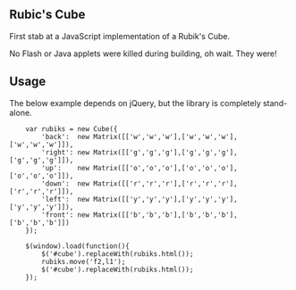 Rubic's Cube
------------

First stab at a JavaScript implementation of a Rubik's Cube.

No Flash or Java applets were killed during building, oh wait. They were!

Usage
-----

The below example depends on jQuery, but the library is completely stand-alone.

		var rubiks = new Cube({
			'back':  new Matrix([['w','w','w'],['w','w','w'],['w','w','w']]),
			'right': new Matrix([['g','g','g'],['g','g','g'],['g','g','g']]),
			'up':    new Matrix([['o','o','o'],['o','o','o'],['o','o','o']]),
			'down':  new Matrix([['r','r','r'],['r','r','r'],['r','r','r']]),
			'left':  new Matrix([['y','y','y'],['y','y','y'],['y','y','y']]),
			'front': new Matrix([['b','b','b'],['b','b','b'],['b','b','b']])
		});

		$(window).load(function(){
			$('#cube').replaceWith(rubiks.html());
			rubiks.move('f2,l1');
			$('#cube').replaceWith(rubiks.html());
		});